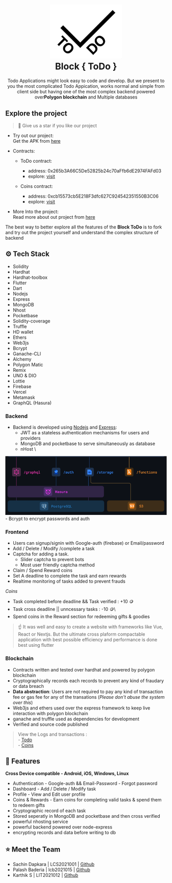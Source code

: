 <h1 align="center">
  <img alt="BlockTodo logo" src="./public/Images/logo.jpeg" width="224px"/><br/>
  Block { ToDo }
</h1>
<p align="center">Todo Applications might look easy to code and develop. But we present to you the most complicated Todo Appication, works normal and simple from client side but having one of the most complex backend powered over<b>Polygon blockchain</b> and Multiple databases </p>

<!-- <p align="center"><a href="https://pkg.go.dev/github.com/create-go-app/cli/v3?tab=doc" 
target="_blank"><img src="https://img.shields.io/badge/Go-1.17+-00ADD8?style=for-the-badge&logo=go" alt="go version" /></a>&nbsp;<a href="https://gocover.io/github.com/create-go-app/cli/pkg/cgapp" target="_blank"><img src="https://img.shields.io/badge/Go_Cover-88.3%25-success?style=for-the-badge&logo=none" alt="go cover" /></a>&nbsp;<a href="https://goreportcard.com/report/github.com/create-go-app/cli" target="_blank"><img src="https://img.shields.io/badge/Go_report-A+-success?style=for-the-badge&logo=none" alt="go report" /></a>&nbsp;<img src="https://img.shields.io/badge/license-apache_2.0-red?style=for-the-badge&logo=none" alt="license" /></p> -->

## Explore the project

> 🔔 Give us a star if you like our project

- Try out our project: \
   Get the APK from [here](https://drive.google.com/file/d/1L82VDwbkKIyOg67HLLnct7xHeDVYHbAp/view?usp=drivesdk)

- Contracts:

  - ToDo contract:

    - address: 0x265b3A66C5De52825b24c70aFfb6dE2974FAFd03
    - explore: [visit](https://mumbai.polygonscan.com/address/0x265b3A66C5De52825b24c70aFfb6dE2974FAFd03)

  - Coins contract:
    - address: 0xcb15573cb5E218F3dfc627C924542351550B3C06
    - explore: [visit](https://mumbai.polygonscan.com/address/0xcb15573cb5E218F3dfc627C924542351550B3C06)

- More Into the project: \
   Read more about out project from [here](https://docs.google.com/document/d/1oTUKPNjxpGbc3ueE1pN_lV5chKYRoUUrx8IfY-WHiGc/)

The best way to better explore all the features of the **Block ToDo** is to fork and try out the project yourself and understand the complex structure of backend

## ⚙️ Tech Stack

- Solidity
- Hardhat
- Hardhat-toolbox
- Flutter
- Dart
- Nodejs
- Express
- MongoDB
- Nhost
- Pocketbase
- Solidity-coverage
- Truffle
- HD wallet
- Ethers
- Web3js
- Bcrypt
- Ganache-CLI
- Alchemy
- Polygon Matic
- Remix
- UNO & DIO
- Lottie
- Firebase
- Vercel
- Metamask
- GraphQL (Hasura)

### Backend

- Backend is developed using [Nodejs](https://nodejs.org/en/) and [Express](https://expressjs.com/):
  - JWT as a stateless authentication mechanisms for users and providers
  - MongoDB and pocketbase to serve simultaneously as database
  - nHost \
 <img alt="BlockTodo logo" src="./public/Images/nhost.png" width="560px"/> 
  - Bcrypt to encrypt passwords and auth

### Frontend

- Users can signup/signin with Google-auth (firebase) or Email/password 
- Add / Delete / Modify /complete a task
- Captcha for adding a task.
    - Slider captcha to prevent bots
    - Most user friendly captcha method
- Claim / Spend Reward coins
- Set A deadline to complete the task and earn rewards
- Realtime monitoring of tasks added to prevent frauds

*Coins*
- Task completed before deadline && Task verified : +10 🪙
- Task cross deadline || unncessary tasks : -10 🪙\
- Spend coins in the Reward section for redeeming gifts & goodies


> ☝️ It was well and easy to create a website with frameworks like Vue, React or Nextjs. But the ultimate cross plaform compactable application with best possible efficiency and performance is done best using flutter

### Blockchain

- Contracts written and tested over hardhat and powered by polygon blockchain
- Cryptographically records each records to prevent any kind of fraudary or data breach
- **Data abstraction**: Users are not required to pay any kind of transaction fee or gas fee for any of the transations (*Please don't abuse the system over this*) 
- Web3js and ethers used over the express framework to keep live interaction with polygon blockchain
- ganache and truffle used as dependencies for development 
- Verified and source code published

> View the Logs and transactions : \
    - [Todo](https://mumbai.polygonscan.com/address/0x265b3A66C5De52825b24c70aFfb6dE2974FAFd03) \
    - [Coins](https://mumbai.polygonscan.com/address/0xcb15573cb5E218F3dfc627C924542351550B3C06) 


## 🚚 Features
**Cross Device compatible - Android, iOS, Windows, Linux**
- Authentication - Google-auth && Email-Password - Forgot password
- Dashboard - Add / Delete / Modify task
- Profile - View and Edit user profile
- Coins & Rewards - Earn coins for completing valid tasks & spend them to redeem gifts
- Cryptographic record of each task 
- Stored seperatly in MongoDB and pocketbase and then cross verified
- powerful nhosting service
- powerful backend powered over node-express
- encrypting records and data before writing to db



## ⭐️ Meet the Team
- Sachin Dapkara | LCS2021001 | [Github]()
- Palash Baderia | lcb2021015 | [Github](https://github.com/palashb01)
- Karthik S | LIT2021012 | [Github](https://github.com/KarthikS373)


